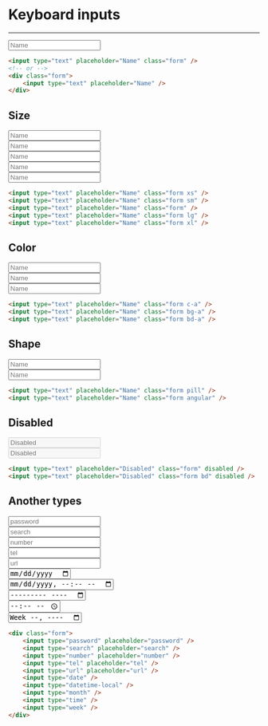 # Keyboard inputs

---

<input type="text" placeholder="Name" class="form">

```html
<input type="text" placeholder="Name" class="form" />
<!-- or -->
<div class="form">
    <input type="text" placeholder="Name" />
</div>
```

## Size

<input type="text" placeholder="Name" class="form xs">
<div class="h-6"></div>
<input type="text" placeholder="Name" class="form sm">
<div class="h-6"></div>
<input type="text" placeholder="Name" class="form">
<div class="h-6"></div>
<input type="text" placeholder="Name" class="form lg">
<div class="h-6"></div>
<input type="text" placeholder="Name" class="form xl">

```html
<input type="text" placeholder="Name" class="form xs" />
<input type="text" placeholder="Name" class="form sm" />
<input type="text" placeholder="Name" class="form" />
<input type="text" placeholder="Name" class="form lg" />
<input type="text" placeholder="Name" class="form xl" />
```

## Color

<input type="text" placeholder="Name" class="form c-a">
<div class="h-6"></div>
<input type="text" placeholder="Name" class="form bg-a">
<div class="h-6"></div>
<input type="text" placeholder="Name" class="form bd-a">

```html
<input type="text" placeholder="Name" class="form c-a" />
<input type="text" placeholder="Name" class="form bg-a" />
<input type="text" placeholder="Name" class="form bd-a" />
```

## Shape

<input type="text" placeholder="Name" class="form pill">
<div class="h-6"></div>
<input type="text" placeholder="Name" class="form angular">

```html
<input type="text" placeholder="Name" class="form pill" />
<input type="text" placeholder="Name" class="form angular" />
```


## Disabled

<input type="text" placeholder="Disabled" class="form" disabled />
<div class="h-6"></div>
<input type="text" placeholder="Disabled" class="form bd" disabled />

```html
<input type="text" placeholder="Disabled" class="form" disabled />
<input type="text" placeholder="Disabled" class="form bd" disabled />
```

## Another types

<div class="form">
    <input type="password" placeholder="password">
    <div class="h-6"></div>
    <input type="search" placeholder="search">
    <div class="h-6"></div>
    <input type="number" placeholder="number">
    <div class="h-6"></div>
    <input type="tel" placeholder="tel">
    <div class="h-6"></div>
    <input type="url" placeholder="url">
    <div class="h-6"></div>
    <input type="date">
    <div class="h-6"></div>
    <input type="datetime-local">
    <div class="h-6"></div>
    <input type="month">
    <div class="h-6"></div>
    <input type="time">
    <div class="h-6"></div>
    <input type="week">
</div>

```html
<div class="form">
    <input type="password" placeholder="password" />
    <input type="search" placeholder="search" />
    <input type="number" placeholder="number" />
    <input type="tel" placeholder="tel" />
    <input type="url" placeholder="url" />
    <input type="date" />
    <input type="datetime-local" />
    <input type="month" />
    <input type="time" />
    <input type="week" />
</div>
```
